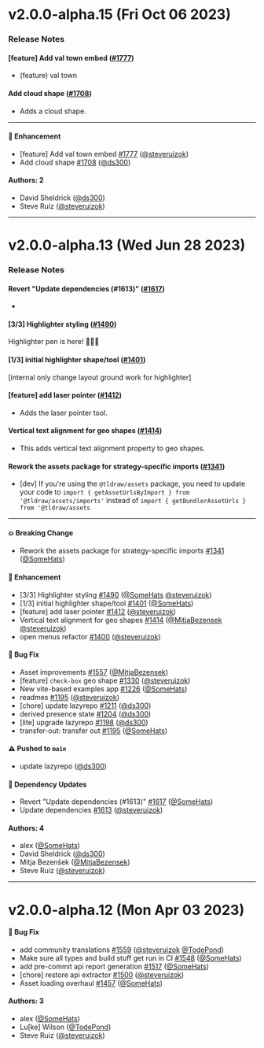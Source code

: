 # v2.0.0-alpha.15 (Fri Oct 06 2023)

### Release Notes

#### [feature] Add val town embed ([#1777](https://github.com/tldraw/tldraw/pull/1777))

- (feature) val town

#### Add cloud shape ([#1708](https://github.com/tldraw/tldraw/pull/1708))

- Adds a cloud shape.

---

#### 🚀 Enhancement

- [feature] Add val town embed [#1777](https://github.com/tldraw/tldraw/pull/1777) ([@steveruizok](https://github.com/steveruizok))
- Add cloud shape [#1708](https://github.com/tldraw/tldraw/pull/1708) ([@ds300](https://github.com/ds300))

#### Authors: 2

- David Sheldrick ([@ds300](https://github.com/ds300))
- Steve Ruiz ([@steveruizok](https://github.com/steveruizok))

---

# v2.0.0-alpha.13 (Wed Jun 28 2023)

### Release Notes

#### Revert "Update dependencies (#1613)" ([#1617](https://github.com/tldraw/tldraw/pull/1617))

-

#### [3/3] Highlighter styling ([#1490](https://github.com/tldraw/tldraw/pull/1490))

Highlighter pen is here! 🎉🎉🎉

#### [1/3] initial highlighter shape/tool ([#1401](https://github.com/tldraw/tldraw/pull/1401))

[internal only change layout ground work for highlighter]

#### [feature] add laser pointer ([#1412](https://github.com/tldraw/tldraw/pull/1412))

- Adds the laser pointer tool.

#### Vertical text alignment for geo shapes ([#1414](https://github.com/tldraw/tldraw/pull/1414))

- This adds vertical text alignment property to geo shapes.

#### Rework the assets package for strategy-specific imports ([#1341](https://github.com/tldraw/tldraw/pull/1341))

- [dev] If you're using the `@tldraw/assets` package, you need to update your code to `import { getAssetUrlsByImport } from '@tldraw/assets/imports'` instead of `import { getBundlerAssetUrls } from '@tldraw/assets`

---

#### 💥 Breaking Change

- Rework the assets package for strategy-specific imports [#1341](https://github.com/tldraw/tldraw/pull/1341) ([@SomeHats](https://github.com/SomeHats))

#### 🚀 Enhancement

- [3/3] Highlighter styling [#1490](https://github.com/tldraw/tldraw/pull/1490) ([@SomeHats](https://github.com/SomeHats) [@steveruizok](https://github.com/steveruizok))
- [1/3] initial highlighter shape/tool [#1401](https://github.com/tldraw/tldraw/pull/1401) ([@SomeHats](https://github.com/SomeHats))
- [feature] add laser pointer [#1412](https://github.com/tldraw/tldraw/pull/1412) ([@steveruizok](https://github.com/steveruizok))
- Vertical text alignment for geo shapes [#1414](https://github.com/tldraw/tldraw/pull/1414) ([@MitjaBezensek](https://github.com/MitjaBezensek) [@steveruizok](https://github.com/steveruizok))
- open menus refactor [#1400](https://github.com/tldraw/tldraw/pull/1400) ([@steveruizok](https://github.com/steveruizok))

#### 🐛 Bug Fix

- Asset improvements [#1557](https://github.com/tldraw/tldraw/pull/1557) ([@MitjaBezensek](https://github.com/MitjaBezensek))
- [feature] `check-box` geo shape [#1330](https://github.com/tldraw/tldraw/pull/1330) ([@steveruizok](https://github.com/steveruizok))
- New vite-based examples app [#1226](https://github.com/tldraw/tldraw/pull/1226) ([@SomeHats](https://github.com/SomeHats))
- readmes [#1195](https://github.com/tldraw/tldraw/pull/1195) ([@steveruizok](https://github.com/steveruizok))
- [chore] update lazyrepo [#1211](https://github.com/tldraw/tldraw/pull/1211) ([@ds300](https://github.com/ds300))
- derived presence state [#1204](https://github.com/tldraw/tldraw/pull/1204) ([@ds300](https://github.com/ds300))
- [lite] upgrade lazyrepo [#1198](https://github.com/tldraw/tldraw/pull/1198) ([@ds300](https://github.com/ds300))
- transfer-out: transfer out [#1195](https://github.com/tldraw/tldraw/pull/1195) ([@SomeHats](https://github.com/SomeHats))

#### ⚠️ Pushed to `main`

- update lazyrepo ([@ds300](https://github.com/ds300))

#### 🔩 Dependency Updates

- Revert "Update dependencies (#1613)" [#1617](https://github.com/tldraw/tldraw/pull/1617) ([@SomeHats](https://github.com/SomeHats))
- Update dependencies [#1613](https://github.com/tldraw/tldraw/pull/1613) ([@steveruizok](https://github.com/steveruizok))

#### Authors: 4

- alex ([@SomeHats](https://github.com/SomeHats))
- David Sheldrick ([@ds300](https://github.com/ds300))
- Mitja Bezenšek ([@MitjaBezensek](https://github.com/MitjaBezensek))
- Steve Ruiz ([@steveruizok](https://github.com/steveruizok))

---

# v2.0.0-alpha.12 (Mon Apr 03 2023)

#### 🐛 Bug Fix

- add community translations [#1559](https://github.com/tldraw/tldraw-lite/pull/1559) ([@steveruizok](https://github.com/steveruizok) [@TodePond](https://github.com/TodePond))
- Make sure all types and build stuff get run in CI [#1548](https://github.com/tldraw/tldraw-lite/pull/1548) ([@SomeHats](https://github.com/SomeHats))
- add pre-commit api report generation [#1517](https://github.com/tldraw/tldraw-lite/pull/1517) ([@SomeHats](https://github.com/SomeHats))
- [chore] restore api extractor [#1500](https://github.com/tldraw/tldraw-lite/pull/1500) ([@steveruizok](https://github.com/steveruizok))
- Asset loading overhaul [#1457](https://github.com/tldraw/tldraw-lite/pull/1457) ([@SomeHats](https://github.com/SomeHats))

#### Authors: 3

- alex ([@SomeHats](https://github.com/SomeHats))
- Lu[ke] Wilson ([@TodePond](https://github.com/TodePond))
- Steve Ruiz ([@steveruizok](https://github.com/steveruizok))
